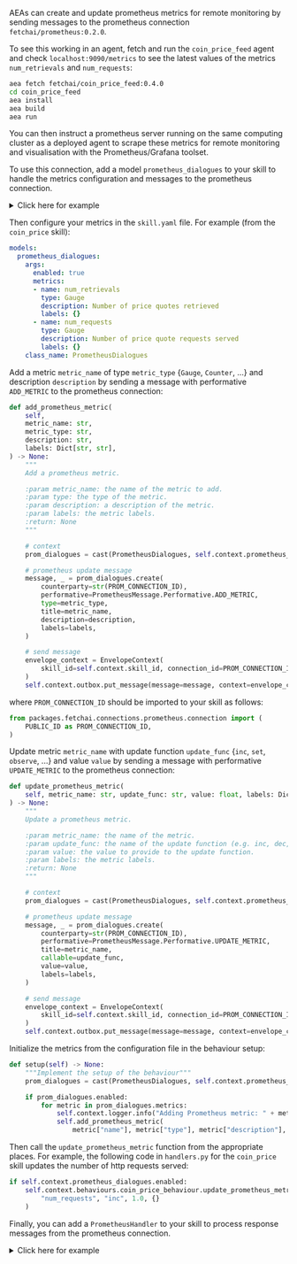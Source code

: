 AEAs can create and update prometheus metrics for remote monitoring by sending messages to the prometheus connection `fetchai/prometheus:0.2.0`.

To see this working in an agent, fetch and run the `coin_price_feed` agent and check `localhost:9090/metrics` to see the latest values of the metrics `num_retrievals` and `num_requests`:
``` bash
aea fetch fetchai/coin_price_feed:0.4.0
cd coin_price_feed
aea install
aea build
aea run
```
You can then instruct a prometheus server running on the same computing cluster as a deployed agent to scrape these metrics for remote monitoring and visualisation with the Prometheus/Grafana toolset.

To use this connection, add a model `prometheus_dialogues` to your skill to handle the metrics configuration and messages to the prometheus connection.

<details><summary>Click here for example</summary>


``` python
class PrometheusDialogues(Model, BasePrometheusDialogues):
    """The dialogues class keeps track of all prometheus dialogues."""

    def __init__(self, **kwargs) -> None:
        """
        Initialize dialogues.

        :return: None
        """

        self.enabled = kwargs.pop("enabled", False)
        self.metrics = kwargs.pop("metrics", [])

        Model.__init__(self, **kwargs)

        def role_from_first_message(  # pylint: disable=unused-argument
            message: Message, receiver_address: Address
        ) -> BaseDialogue.Role:
            """Infer the role of the agent from an incoming/outgoing first message

            :param message: an incoming/outgoing first message
            :param receiver_address: the address of the receiving agent
            :return: The role of the agent
            """
            return PrometheusDialogue.Role.AGENT

        BasePrometheusDialogues.__init__(
            self,
            self_address=self.context.agent_address,
            role_from_first_message=role_from_first_message,
        )
```
</details>

Then configure your metrics in the `skill.yaml` file. For example (from the `coin_price` skill):
``` yaml
models:
  prometheus_dialogues:
    args:
      enabled: true
      metrics:
      - name: num_retrievals
        type: Gauge
        description: Number of price quotes retrieved
        labels: {}
      - name: num_requests
        type: Gauge
        description: Number of price quote requests served
        labels: {}
    class_name: PrometheusDialogues
```

Add a metric `metric_name` of type `metric_type` {`Gauge`, `Counter`, ...} and description `description` by sending a message with performative `ADD_METRIC` to the prometheus connection:
``` python
def add_prometheus_metric(
    self,
    metric_name: str,
    metric_type: str,
    description: str,
    labels: Dict[str, str],
) -> None:
    """
    Add a prometheus metric.

    :param metric_name: the name of the metric to add.
    :param type: the type of the metric.
    :param description: a description of the metric.
    :param labels: the metric labels.
    :return: None
    """

    # context
    prom_dialogues = cast(PrometheusDialogues, self.context.prometheus_dialogues)

    # prometheus update message
    message, _ = prom_dialogues.create(
        counterparty=str(PROM_CONNECTION_ID),
        performative=PrometheusMessage.Performative.ADD_METRIC,
        type=metric_type,
        title=metric_name,
        description=description,
        labels=labels,
    )

    # send message
    envelope_context = EnvelopeContext(
        skill_id=self.context.skill_id, connection_id=PROM_CONNECTION_ID
    )
    self.context.outbox.put_message(message=message, context=envelope_context)
```
where `PROM_CONNECTION_ID` should be imported to your skill as follows:
``` python
from packages.fetchai.connections.prometheus.connection import (
    PUBLIC_ID as PROM_CONNECTION_ID,
)
```

Update metric `metric_name` with update function `update_func` {`inc`, `set`, `observe`, ...} and value `value` by sending a message with performative `UPDATE_METRIC` to the prometheus connection:
``` python
def update_prometheus_metric(
    self, metric_name: str, update_func: str, value: float, labels: Dict[str, str],
) -> None:
    """
    Update a prometheus metric.

    :param metric_name: the name of the metric.
    :param update_func: the name of the update function (e.g. inc, dec, set, ...).
    :param value: the value to provide to the update function.
    :param labels: the metric labels.
    :return: None
    """

    # context
    prom_dialogues = cast(PrometheusDialogues, self.context.prometheus_dialogues)

    # prometheus update message
    message, _ = prom_dialogues.create(
        counterparty=str(PROM_CONNECTION_ID),
        performative=PrometheusMessage.Performative.UPDATE_METRIC,
        title=metric_name,
        callable=update_func,
        value=value,
        labels=labels,
    )

    # send message
    envelope_context = EnvelopeContext(
        skill_id=self.context.skill_id, connection_id=PROM_CONNECTION_ID
    )
    self.context.outbox.put_message(message=message, context=envelope_context)
```

Initialize the metrics from the configuration file in the behaviour setup:
``` python
def setup(self) -> None:
    """Implement the setup of the behaviour"""
    prom_dialogues = cast(PrometheusDialogues, self.context.prometheus_dialogues)

    if prom_dialogues.enabled:
        for metric in prom_dialogues.metrics:
            self.context.logger.info("Adding Prometheus metric: " + metric["name"])
            self.add_prometheus_metric(
                metric["name"], metric["type"], metric["description"], dict(metric["labels"]),
```

Then call the `update_prometheus_metric` function from the appropriate places.
For example, the following code in `handlers.py` for the `coin_price` skill updates the number of http requests served:
``` python
if self.context.prometheus_dialogues.enabled:
    self.context.behaviours.coin_price_behaviour.update_prometheus_metric(
        "num_requests", "inc", 1.0, {}
    )
```

Finally, you can add a `PrometheusHandler` to your skill to process response messages from the prometheus connection.

<details><summary>Click here for example</summary>


``` python
class PrometheusHandler(Handler):
    """This class handles responses from the prometheus server."""

    SUPPORTED_PROTOCOL = PrometheusMessage.protocol_id

    def __init__(self, **kwargs):
        """Initialize the handler."""
        super().__init__(**kwargs)

        self.handled_message = None

    def setup(self) -> None:
        """Set up the handler."""
        if self.context.prometheus_dialogues.enabled:
            self.context.logger.info("setting up PrometheusHandler")

    def handle(self, message: Message) -> None:
        """
        Implement the reaction to a message.

        :param message: the message
        :return: None
        """

        message = cast(PrometheusMessage, message)

        # recover dialogue
        prometheus_dialogues = cast(
            PrometheusDialogues, self.context.prometheus_dialogues
        )
        prometheus_dialogue = cast(
            PrometheusDialogue, prometheus_dialogues.update(message)
        )
        if prometheus_dialogue is None:
            self._handle_unidentified_dialogue(message)
            return

        self.handled_message = message
        if message.performative == PrometheusMessage.Performative.RESPONSE:
            self.context.logger.debug(
                f"Prometheus response ({message.code}): {message.message}"
            )
        else:
            self.context.logger.debug(
                f"got unexpected prometheus message: Performative = {PrometheusMessage.Performative}"
            )

    def _handle_unidentified_dialogue(self, msg: Message) -> None:
        """
        Handle an unidentified dialogue.

        :param msg: the unidentified message to be handled
        :return: None
        """

        self.context.logger.info(
            "received invalid message={}, unidentified dialogue.".format(msg)
        )

    def teardown(self) -> None:
        """
        Teardown the handler.

        :return: None
        """
        pass
```
